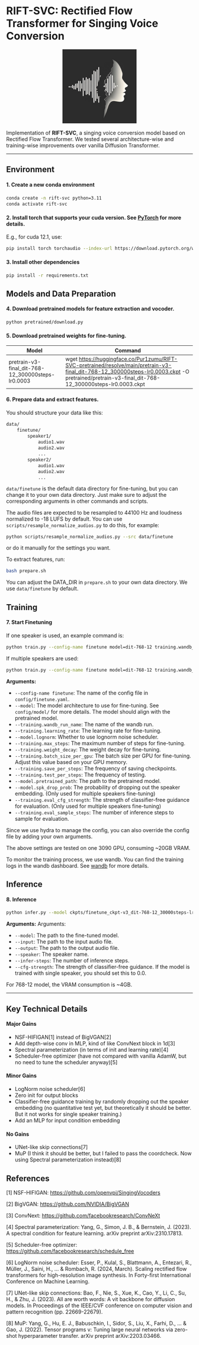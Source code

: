 # RIFT-SVC: Rectified Flow Transformer for Singing Voice Conversion

<p align="center"><img src="./assets/logo.png" alt="RIFT-SVC" width="200"/></p>

 Implementation of **RIFT-SVC**, a singing voice conversion model based on Rectified Flow Transformer. We tested several architecture-wise and training-wise improvements over vanilla Diffusion Transformer.


---
## Environment

#### 1. Create a new conda environment
```bash
conda create -n rift-svc python=3.11
conda activate rift-svc
```

#### 2. Install torch that supports your cuda version. See [PyTorch](https://pytorch.org/get-started/locally/) for more details.
E.g., for cuda 12.1, use:
```bash
pip install torch torchaudio --index-url https://download.pytorch.org/whl/cu121
```

#### 3. Install other dependencies
```bash
pip install -r requirements.txt
```

## Models and Data Preparation

#### 4. Download pretrained models for feature extraction and vocoder.
```bash
python pretrained/download.py
```

#### 5. Download pretrained weights for fine-tuning.

| Model | Command |
| --- | --- |
| pretrain-v3-final_dit-768-12_300000steps-lr0.0003 | wget https://huggingface.co/Pur1zumu/RIFT-SVC-pretrained/resolve/main/pretrain-v3-final_dit-768-12_300000steps-lr0.0003.ckpt -O pretrained/pretrain-v3-final_dit-768-12_300000steps-lr0.0003.ckpt |


#### 6. Prepare data and extract features.
You should structure your data like this:
```
data/
    finetune/
        speaker1/
            audio1.wav
            audio2.wav
            ...
        speaker2/
            audio1.wav
            audio2.wav
            ...
```
`data/finetune` is the default data directory for fine-tuning, but you can change it to your own data directory. Just make sure to adjust the corresponding arguments in other commands and scripts.

The audio files are expected to be resampled to 44100 Hz and loudness normalized to -18 LUFS by default.
You can use `scripts/resample_normalize_audios.py` to do this, for example:
```bash
python scripts/resample_normalize_audios.py --src data/finetune
```
or do it manually for the settings you want.

To extract features, run:
```bash
bash prepare.sh
```
You can adjust the DATA_DIR in `prepare.sh` to your own data directory. We use `data/finetune` by default.

## Training

#### 7. Start Finetuning
If one speaker is used, an example command is:
```bash
python train.py --config-name finetune model=dit-768-12 training.wandb_run_name=finetune_ckpt-v3_dit-768-12_30000steps-lr0.00005 training.learning_rate=5e-5 +model.lognorm=true training.max_steps=30000 training.weight_decay=0.01 training.batch_size_per_gpu=64 training.save_per_steps=1000 training.test_per_steps=1000 +model.pretrained_path=pretrained/pretrain-v3-final_dit-768-12_300000steps-lr0.0003.ckpt +model.spk_drop_prob=0.0 training.eval_cfg_strength=0.0
```

If multiple speakers are used:
```bash
python train.py --config-name finetune model=dit-768-12 training.wandb_run_name=finetune_ckpt-v3_dit-768-12_30000steps-lr0.00005 training.learning_rate=5e-5 +model.lognorm=true training.max_steps=30000 training.weight_decay=0.01 training.batch_size_per_gpu=64 training.save_per_steps=1000 training.test_per_steps=1000 +model.pretrained_path=pretrained/pretrain-v3-final_dit-768-12_300000steps-lr0.0003.ckpt +model.spk_drop_prob=0.2 training.eval_cfg_strength=2.0
```

**Arguments:**
- `--config-name finetune`: The name of the config file in `config/finetune.yaml`.
- `--model`: The model architecture to use for fine-tuning. See `config/model/` for more details. The model should align with the pretrained model.
- `--training.wandb_run_name`: The name of the wandb run.
- `--training.learning_rate`: The learning rate for fine-tuning.
- `--model.lognorm`: Whether to use lognorm noise scheduler.
- `--training.max_steps`: The maximum number of steps for fine-tuning.
- `--training.weight_decay`: The weight decay for fine-tuning.
- `--training.batch_size_per_gpu`: The batch size per GPU for fine-tuning. Adjust this value based on your GPU memory.
- `--training.save_per_steps`: The frequency of saving checkpoints.
- `--training.test_per_steps`: The frequency of testing.
- `--model.pretrained_path`: The path to the pretrained model.
- `--model.spk_drop_prob`: The probability of dropping out the speaker embedding. (Only used for multiple speakers fine-tuning)
- `--training.eval_cfg_strength`: The strength of classifier-free guidance for evaluation. (Only used for multiple speakers fine-tuning)
- `--training.eval_sample_steps`: The number of inference steps to sample for evaluation.

Since we use hydra to manage the config, you can also override the config file by adding your own arguments.

The above settings are tested on one 3090 GPU, consuming ~20GB VRAM.


To monitor the training process, we use wandb. You can find the training logs in the wandb dashboard. See [wandb](https://wandb.ai/) for more details.


## Inference

#### 8. Inference
```bash
python infer.py --model ckpts/finetune_ckpt-v3_dit-768-12_30000steps-lr0.00005/model-step=24000.ckpt --input 0.wav --output 0_steps32_cfg0.wav --speaker speaker1 --infer-steps 32 --cfg-strength 0.0
```

**Arguments:**
Arguments:
- `--model`: The path to the fine-tuned model.
- `--input`: The path to the input audio file.
- `--output`: The path to the output audio file.
- `--speaker`: The speaker name.
- `--infer-steps`: The number of inference steps.
- `--cfg-strength`: The strength of classifier-free guidance. If the model is trained with single speaker, you should set this to 0.0.

For 768-12 model, the VRAM consumption is ~4GB.

---

## Key Technical Details

#### Major Gains

- NSF-HIFIGAN[1] instead of BigVGAN[2]
- Add depth-wise conv in MLP, kind of like ConvNext block in 1d[3]
- Spectral parameterization (in terms of init and learning rate)[4]
- Scheduler-free optimizer (have not compared with vanilla AdamW, but no need to tune the scheduler anyway)[5]

#### Minor Gains

- LogNorm noise scheduler[6]
- Zero init for output blocks
- Classifier-free guidance training by randomly dropping out the speaker embedding (no quantitative test yet, but theoretically it should be better. But it not works for single speaker training.)
- Add an MLP for input condition embedding

#### No Gains

- UNet-like skip connections[7]
- MuP (I think it should be better, but I failed to pass the coordcheck. Now using Spectral parameterization instead)[8]

## References

[1] NSF-HIFIGAN: https://github.com/openvpi/SingingVocoders

[2] BigVGAN: https://github.com/NVIDIA/BigVGAN

[3] ConvNext: https://github.com/facebookresearch/ConvNeXt

[4] Spectral parameterization: Yang, G., Simon, J. B., & Bernstein, J. (2023). A spectral condition for feature learning. arXiv preprint arXiv:2310.17813.

[5] Scheduler-free optimizer: https://github.com/facebookresearch/schedule_free

[6] LogNorm noise scheduler: Esser, P., Kulal, S., Blattmann, A., Entezari, R., Müller, J., Saini, H., ... & Rombach, R. (2024, March). Scaling rectified flow transformers for high-resolution image synthesis. In Forty-first International Conference on Machine Learning.

[7] UNet-like skip connections: Bao, F., Nie, S., Xue, K., Cao, Y., Li, C., Su, H., & Zhu, J. (2023). All are worth words: A vit backbone for diffusion models. In Proceedings of the IEEE/CVF conference on computer vision and pattern recognition (pp. 22669-22679).

[8] MuP: Yang, G., Hu, E. J., Babuschkin, I., Sidor, S., Liu, X., Farhi, D., ... & Gao, J. (2022). Tensor programs v: Tuning large neural networks via zero-shot hyperparameter transfer. arXiv preprint arXiv:2203.03466.
